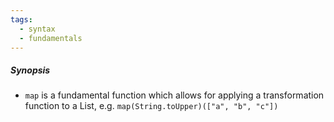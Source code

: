 ```yaml
---
tags:
  - syntax
  - fundamentals
---
```

##### Synopsis
- `map` is a fundamental function which allows for applying a transformation function to a List, e.g. `map(String.toUpper)(["a", "b", "c"])`